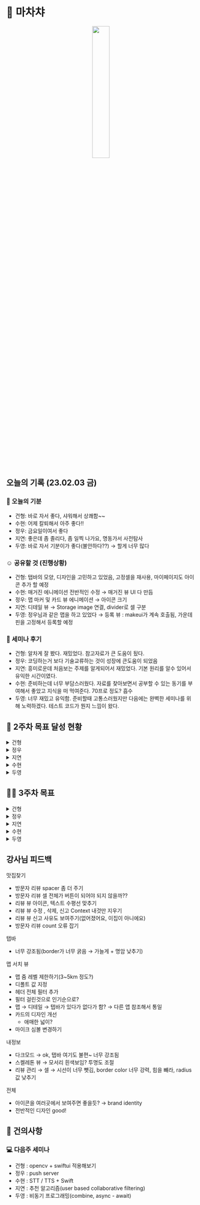 # 🍢 마차챠

<p align="center"><img src="https://user-images.githubusercontent.com/48436020/216527554-c581c4c6-51da-4da6-af1a-ad1732b0da6c.jpg" width=30%></p>

## 오늘의 기록 (23.02.03 금)
### 🥘 오늘의 기분
- 건형: 바로 자서 좋다, 샤워해서 상쾌함~~
- 수현: 어제 칼퇴해서 아주 좋다!!
- 정우: 금요일이여서 좋다
- 지연: 좋은데 좀 졸리다, 좀 일찍 나가요, 명동가서 사전탐사
- 두영: 바로 자서 기분이가 좋다(불안하다??) → 할게 너무 많다

### ☺️ 공유할 것 (진행상황)
- 건형: 탭바의 모양, 디자인을 고민하고 있었음, 고정셀을 재사용, 마이페이지도 아이콘 추가 할 예정
- 수현: 매거진 에니메이션 전반적인 수정 → 매거진 뷰 UI 다 만듬 
- 정우: 맵 마커 및 카드 뷰 에니메이션 → 아이콘 크기
- 지연:  디테일 뷰 → Storage image 연결, divider로 셀 구분
- 두영: 정우님과 같은 맵을 하고 있었다 → 등록 뷰 : makeui가 계속 호출됨, 가운데 핀을 고정해서 등록할 예정

### 📢 세미나 후기
- 건형: 알차게 잘 봤다. 재밌었다. 참고자료가 큰 도움이 됬다.
- 정우: 코딩하는거 보다 기술교류하는 것이 성장에 큰도움이 되었음
- 지연: 흥미로운데 처음보는 주제를 알게되어서 재밌었다. 기본 원리를 알수 있어서 유익한 시간이였다.
- 수현: 준비하는데 너무 부담스러웠다. 자료를 찾아보면서 공부할 수 있는 동기를 부여해서 좋았고 지식을 떠 먹여준다. 70프로 정도? 흡수
- 두영: 너무 재밌고 유익함. 준비할때 고통스러웠지만 다음에는  완벽한 세미나를 위해 노력하겠다. 테스트 코드가 뭔지 느낌이 왔다.

## 🎉 2주차 목표 달성 현황
<details>
<summary>건형</summary>
<div markdown="1">
  
```
- 프로필 뷰 70%
- 즐겨찾기, 리뷰관리, 가봤어요, 등록한 곳 버튼 기능 및 UI 완료
- 스켈레톤 뷰 완료
- 네트워크 통신 완료
- 로그인 기능 두영님 코드와 합치기 미달성
- 다국어 처리 미달성
- 공지사항 기능 미달성
```
  
</div>
</details>

<details>
<summary>정우</summary>
<div markdown="1">
  
```
- 맵 서치 뷰 30%
- 맵 UI 에니메이션 완료
- 마커 클러스터링 미달성
- 현재 위치 기능 미달성
- 서비스 가능 지역 추가(line 그리기) 미달성
- 음성으로 검색하기 미달성
- 필터 기능 미달성
```
  
</div>
</details>
  
<details>
<summary>지연</summary>
<div markdown="1">
  
```
- 디테일 뷰 70%
- UI 구성 완료
- 디테일 뷰 메인 사진 갯수 제한 미달성
- 리뷰 뷰 60%
- 리뷰 등록 기능 미달성
- 신고 뷰 세부 뷰 구성 미달성
```

</div>
</details>
  
<details>
<summary>수현</summary>
<div markdown="1">
  
```
- 60%
- 매거진 에니메이션(현대카드 앱 클론) 완료
- 매거진 디테일 뷰 사진 불러오기 완료
- 네이버 지도로 위치 보여주기 미달성
- 네이버 지도 경유지를 섞어서 사용자에게 경로 표시하기 미달성(api 찾아보기)!!
```
  
</div>
</details>
  
<details>
<summary>두영</summary>
<div markdown="1">
  
```
- 로그인 뷰 80%
- 로그인 기능 완료
- 로그인 디테일 UI 미달성
- 등록 뷰 0%
- 등록 뷰는 주말에 다 끝내기…
```

</div>
</details>

## 🏃🏻 3주차 목표
<details>
<summary>건형</summary>
<div markdown="1">
  
- 오늘 - 프로필(즐겨찾기 ), 탭 뷰(border, radius) 수정
- 로그인/로그아웃(VM 합치기)
- 다국어 처리
- ~~관리자 앱 만들기~~
- ~~opencv 활용해서 매뉴판 글자 읽어오기(OCR)~~
  
</div>
</details>

<details>
<summary>정우</summary>
<div markdown="1">
  
- 파베 연결(제일 중요)
- 피드백 반영(오류 잡기, 애니메이션 수정)
- ~~이미지 클러스터링 → 후순위~~
- 현재 위치 조회
- ~~검색 기능(음성 + 테스트)~~
- 필터 기능
- ~~애플 로그인~~
- ~~push server~~
  
</div>
</details>
  
<details>
<summary>지연</summary>
<div markdown="1">
  
- 리뷰
    - 삭제 할 때 alert
    - 수정/삭제 글쓴이 만 가능
    - 신고는 글쓴이가 아닌 사람만 가능
    - 디자인 수정
    - 리뷰 작성 뷰 만들기
    - 신고 작성 뷰 만들기
    - paging
- 디테일 뷰
    - 아이콘 기능(리뷰쓰기, 좋아요, 가봤어요, 길찾기)
    - 메인 사진 고정(최신순 n개 만…)

</div>
</details>
  
<details>
<summary>수현</summary>
<div markdown="1">
  
- 지도 - 마커와 경유지 표시
- ~~storage 이미지 + 이미지 캐싱 (kingfisher)~~
- ~~검색 기능(음성 + 테스트)~~
  
</div>
</details>
  
<details>
<summary>두영</summary>
<div markdown="1">
  
- 등록뷰
    - 다 만들기!
    - detail에 들어가는 필드 모두 등록
    - 위도 경도 핀 꽂은 곳에서 reverse geocoding으로 실제 주소로 변환해서 등록
    - 로그인 부분 리펙토링
    - ~~등록되었을 때 → 진동 + 소리~~
- ~~애플 로그인~~
- ~~push server~~

</div>
</details>

## 강사님 피드백
맛집찾기
- 방문자 리뷰 spacer 좀 더 주기
- 방문자 리뷰 셀 전체가 버튼이 되어야 되지 않을까??
- 리뷰 뷰 아이콘, 텍스트 수평선 맞추기
- 리뷰 뷰 수정 , 삭제, 신고 Context 내것만 지우기
- 리뷰 뷰 신고 사유도 보여주기(없어졌어요, 이집이 아니에요)
- 방문자 리뷰 count 오류 잡기

탭바
- 너무 강조됨(border가 너무 굵음 → 가늘게 + 명암 낮추기)

맵 서치 뷰
- 맵 줌 레벨 제한하기(3~5km 정도?)
- 디폴트 값 지정
- 헤더 전체 필터 추가
- 필터 걸린것으로 인기순으로?
- 맵 → 디테일 → 탭바가 있다가 없다가 함? → 다른 앱 참조해서 통일
- 카드의 디자인 개선
    - 애매한 넓이?
- 마이크 심볼 변경하기

내정보
- 다크모드 → ok, 탭바 여기도 불편~ 너무 강조됨
- 스켈레톤 뷰 → 모서리 흰색보임? 투명도 조절
- 리뷰 관리 → 셀 → 시선이 너무 뺏김, border color 너무 강력, 힘을 뺴라, radius 값 낮추기

전체
- 아이콘을 여러곳에서 보여주면 좋을듯? → brand identity
- 전반적인 디자인 good!


## 🙋 건의사항
### 💻 다음주 세미나
- 건형 : opencv + swiftui 적용해보기
- 정우 : push server
- 수현 : STT / TTS + Swift 
- 지연 : 추천 알고리즘(user based collaborative filtering)
- 두영 : 비동기 프로그래밍(combine, async - await)


